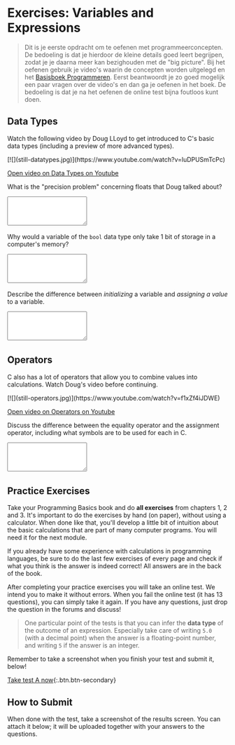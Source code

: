 # Exercises: Variables and Expressions

> Dit is je eerste opdracht om te oefenen met programmeerconcepten. De bedoeling is dat je hierdoor de kleine details goed leert begrijpen, zodat je je daarna meer kan bezighouden met de "big picture". Bij het oefenen gebruik je video's waarin de concepten worden uitgelegd en het [Basisboek Programmeren](https://www.stgm.nl/basics/). Eerst beantwoordt je zo goed mogelijk een paar vragen over de video's en dan ga je oefenen in het boek. De bedoeling is dat je na het oefenen de online test bijna foutloos kunt doen.


## Data Types

Watch the following video by Doug LLoyd to get introduced to C's basic data types (including a preview of more advanced types).

<div markdown="1" class="extend">
[![](still-datatypes.jpg)](https://www.youtube.com/watch?v=luDPUSmTcPc)
</div>

[Open video on Data Types on Youtube](https://www.youtube.com/watch?v=luDPUSmTcPc)

What is the "precision problem" concerning floats that Doug talked about?

<textarea name="form[precision_problem]" rows="4" required></textarea>

Why would a variable of the `bool` data type only take 1 bit of storage in a computer's memory?

<textarea name="form[bool_size]" rows="4" required></textarea>

Describe the difference between *initializing* a variable and *assigning a value* to a variable.

<textarea name="form[precision_problem]" rows="4" required></textarea>


## Operators

C also has a lot of operators that allow you to combine values into calculations. Watch Doug's video before continuing.

<div markdown="1" class="extend">
[![](still-operators.jpg)](https://www.youtube.com/watch?v=f1xZf4iJDWE)
</div>

[Open video on Operators on Youtube](https://www.youtube.com/watch?v=f1xZf4iJDWE)

Discuss the difference between the equality operator and the assignment operator, including what symbols are to be used for each in C.

<textarea name="form[equal_assign]" rows="4" required></textarea>


## Practice Exercises

Take your Programming Basics book and do **all exercises** from chapters 1, 2 and 3. It's important to do the exercises by hand (on paper), without using a calculator. When done like that, you'll develop a little bit of intuition about the basic calculations that are part of many computer programs. You will need it for the next module.

If you already have some experience with calculations in programming languages, be sure to do the last few exercises of every page and check if what you think is the answer is indeed correct! All answers are in the back of the book.

After completing your practice exercises you will take an online test. We intend you to make it without errors. When you fail the online test (it has 13 questions), you can simply take it again. If you have any questions, just drop the question in the forums and discuss!

> One particular point of the tests is that you can infer the **data type** of the outcome of an expression. Especially take care of writing `5.0` (with a decimal point) when the answer is a floating-point number, and writing `5` if the answer is an integer.

Remember to take a screenshot when you finish your test and submit it, below!

[Take test A now](https://practice.mprog.nl/entry/prog1){:.btn.btn-secondary}


## How to Submit

When done with the test, take a screenshot of the results screen. You can attach it below; it will be uploaded together with your answers to the questions.
